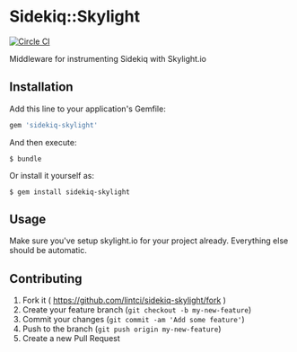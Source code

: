 # Sidekiq::Skylight

[![Circle CI](https://circleci.com/gh/lintci/sidekiq-skylight.svg?style=svg)](https://circleci.com/gh/lintci/sidekiq-skylight)

Middleware for instrumenting Sidekiq with Skylight.io

## Installation

Add this line to your application's Gemfile:

```ruby
gem 'sidekiq-skylight'
```

And then execute:

    $ bundle

Or install it yourself as:

    $ gem install sidekiq-skylight

## Usage

Make sure you've setup skylight.io for your project already. Everything else should be automatic.

## Contributing

1. Fork it ( https://github.com/lintci/sidekiq-skylight/fork )
2. Create your feature branch (`git checkout -b my-new-feature`)
3. Commit your changes (`git commit -am 'Add some feature'`)
4. Push to the branch (`git push origin my-new-feature`)
5. Create a new Pull Request
